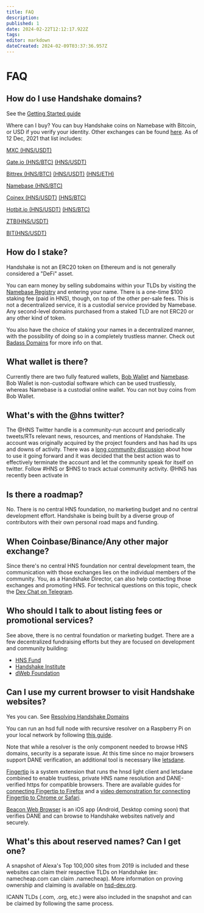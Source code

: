 ```yaml
---
title: FAQ
description: 
published: 1
date: 2024-02-22T12:12:17.922Z
tags: 
editor: markdown
dateCreated: 2024-02-09T03:37:36.957Z
---
```


# FAQ

## How do I use Handshake domains?
See the [Getting Started guide](/en/getting-started)

Where can I buy?
You can buy Handshake coins on Namebase with Bitcoin, or USD if you verify your identity. Other exchanges can be found [here](https://www.coingecko.com/en/coins/handshake#markets). As of 12 Dec, 2021 that list includes:

[MXC (HNS/USDT)](https://www.mexc.com/exchange/HNS_USDT)

[Gate.io (HNS/BTC)](https://www.gate.io/trade/HNS_BTC) [(HNS/USDT)](https://www.gate.io/trade/hns_usdt)

[Bittrex (HNS/BTC)](https://bittrex.com/Market/Index?MarketName=BTC-HNS) [(HNS/USDT)](https://global.bittrex.com/Market/Index?MarketName=USDT-HNS) [(HNS/ETH)](https://global.bittrex.com/Market/Index?MarketName=ETH-HNS)

[Namebase (HNS/BTC)](https://www.namebase.io/pro)

[Coinex (HNS/USDT)](https://www.coinex.com/exchange?currency=usdt&dest=hns&tab=limit) [(HNS/BTC)](https://www.coinex.com/exchange?currency=btc&dest=hns&tab=limit)

[Hotbit.io (HNS/USDT)](https://www.hotbit.io/exchange?symbol=HNS_USDT) [(HNS/BTC)](https://www.hotbit.io/exchange?symbol=HNS_BTC)

[ZTB(HNS/USDT)](https://www.ztb.im/exchange?coin=HNS_USDT)

[BIT(HNS/USDT)](https://www.bitrue.com/trade/hns_usdt)


## How do I stake?
Handshake is not an ERC20 token on Ethereum and is not generally considered a "DeFi" asset.

You can earn money by selling subdomains within your TLDs by visiting the [Namebase Registry](https://www.namebase.io/registry) and entering your name. There is a one-time $100 staking fee (paid in HNS), though, on top of the other per-sale fees. This is not a decentralized service, it is a custodial service provided by Namebase. Any second-level domains purchased from a staked TLD are not ERC20 or any other kind of token.

You also have the choice of staking your names in a decentralized manner, with the possibility of doing so in a completely trustless manner. Check out [Badass Domains](https://badass.domains/) for more info on that.

## What wallet is there?

Currently there are two fully featured wallets, [Bob Wallet](https://bobwallet.io) and [Namebase](https://www.namebase.io). Bob Wallet is non-custodial software which can be used trustlessly, whereas Namebase is a custodial online wallet. You can not buy coins from Bob Wallet.

## What's with the @hns twitter?

The @HNS Twitter handle is a community-run account and periodically tweets/RTs relevant news, resources, and mentions of Handshake. The account was originally acquired by the project founders and has had its ups and downs of activity. There was a [long community discussion](https://github.com/handshake-org/handshake-web/issues/14) about how to use it going forward and it was decided that the best action was to effectively terminate the account and let the community speak for itself on twitter. Follow #HNS or $HNS to track actual community activity.  @HNS has recently been activate in  

## Is there a roadmap?
No. There is no central HNS foundation, no marketing budget and no central development effort. Handshake is being built by a diverse group of contributors with their own personal road maps and funding.

## When Coinbase/Binance/Any other major exchange?
Since there's no central HNS foundation nor central development team, the communication with those exchanges lies on the individual members of the community. You, as a Handshake Director, can also help contacting those exchanges and promoting HNS. For technical questions on this topic, check the [Dev Chat on Telegram](https://t.me/hns_tech).

## Who should I talk to about listing fees or promotional services?
See above, there is no central foundation or marketing budget. There are a few decentralized fundraising efforts but they are focused on development and community building:

- [HNS Fund](https://hnsfund.titansofdata.org/)
- [Handshake Institute](https://handy.wiki/wiki/Handshake_Institute)
- [dWeb Foundation](https://www.decentralizedinter.net/)

## Can I use my current browser to visit Handshake websites?
Yes you can. See [Resolving Handshake Domains](/en/resolve)

You can run an hsd full node with recursive resolver on a Raspberry Pi on your local network by following [this guide](https://gist.github.com/pinheadmz/a3e5ded7a4f0413e948a6a257c375891).

Note that while a resolver is the only component needed to browse HNS domains, security is a separate issue. At this time since no major browsers support DANE verification, an additional tool is necessary like [letsdane](https://github.com/buffrr/letsdane).

[Fingertip](https://impervious.com/fingertip.html) is a system extension that runs the hnsd light client and letsdane combined to enable trustless, private HNS name resolution and DANE-verified https for compatible browsers. There are available guides for [connecting Fingertip to Firefox](https://gist.github.com/pinheadmz/264e360742e8b35798bf88005e77f2f8) and a [video demonstration for connecting Fingertip to Chrome or Safari](https://vimeo.com/584892397).

[Beacon Web Browser](https://impervious.com/beacon) is an iOS app (Android, Desktop coming soon) that verifies DANE and can browse to Handshake websites natively and securely.

## What's this about reserved names? Can I get one?
A snapshot of Alexa's Top 100,000 sites from 2019 is included and these websites can claim their respective TLDs on Handshake (ex: namecheap.com can claim .namecheap). More information on proving ownership and claiming is available on [hsd-dev.org](https://hsd-dev.org/guides/claims.html).

ICANN TLDs (.com, .org, etc.) were also included in the snapshot and can be claimed by following the same process.

